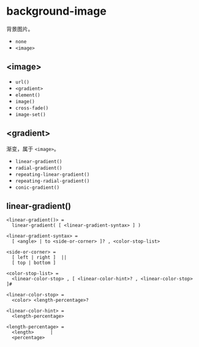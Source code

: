 # background-image

背景图片。

- `none`
- `<image>`

## \<image\>

- `url()`
- `<gradient>`
- `element()`
- `image()`
- `cross-fade()`
- `image-set()`

## \<gradient\>

渐变，属于 `<image>`。

- `linear-gradient()`
- `radial-gradient()`
- `repeating-linear-gradient()`
- `repeating-radial-gradient()`
- `conic-gradient()`

## linear-gradient()

```
<linear-gradient()> =
  linear-gradient( [ <linear-gradient-syntax> ] )

<linear-gradient-syntax> =
  [ <angle> | to <side-or-corner> ]? , <color-stop-list>

<side-or-corner> =
  [ left | right ]  ||
  [ top | bottom ]

<color-stop-list> =
  <linear-color-stop> , [ <linear-color-hint>? , <linear-color-stop> ]#

<linear-color-stop> =
  <color> <length-percentage>?

<linear-color-hint> =
  <length-percentage>

<length-percentage> =
  <length>      |
  <percentage>
```
